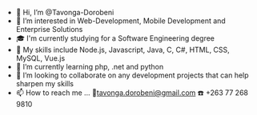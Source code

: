 - 👋 Hi, I’m @Tavonga-Dorobeni
- 👀 I’m interested in Web-Development, Mobile Development and Enterprise Solutions
- 🎓 I'm currently studying for a Software Engineering degree
- 🧰 My skills include Node.js, Javascript, Java, C, C#, HTML, CSS, MySQL, Vue.js
- 🌱 I’m currently learning php, .net and python 
- 💞️ I’m looking to collaborate on any development projects that can help sharpen my skills
- 📫 How to reach me ... 📧tavonga.dorobeni@gmail.com ☎️ +263 77 268 9810

<!---
Tavonga-Dorobeni/Tavonga-Dorobeni is a ✨ special ✨ repository because its `README.md` (this file) appears on your GitHub profile.
You can click the Preview link to take a look at your changes.
--->
